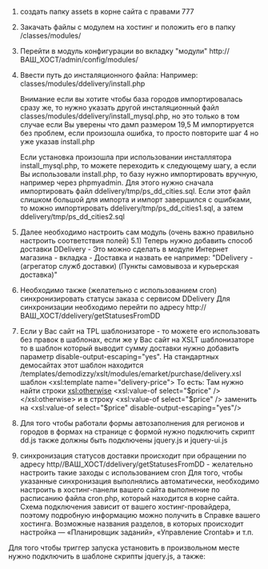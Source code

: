 1) создать папку assets в корне сайта с правами 777

2) Закачать файлы с модулем на хостинг и положить его в папку /classes/modules/
3) Перейти в модуль конфигурации во вкладку "модули" http://ВАШ_ХОСТ/admin/config/modules/

4) Ввести путь до инсталяционного файла: Например: classes/modules/ddelivery/install.php

   Внимание если вы хотите чтобы база городов импортировалась сразу же, то нужно указать другой инсталяционный файл classes/modules/ddelivery/install_mysql.php,
   но это только в том случае если Вы уверены что дамп размером 19,5 М импортируется без проблем, если произошла ошибка, то просто повторите шаг 4 но уже указав install.php

   Если установка произошла при использовании инсталлятора install_mysql.php, то можете переходить к следующему шагу,
   а если Вы использовали install.php, то базу нужно импортировать вручную, например через phpmyadmin.
   Для этого нужно сначала импортировать файл ddelivery/tmp/ps_dd_cities.sql. Если этот файл слишком большой для импорта и импорт завершился с ошибками,
   то можно импортировать ddelivery/tmp/ps_dd_cities1.sql,  а затем ddelivery/tmp/ps_dd_cities2.sql



5) Далее необходимо настроить сам модуль (очень важно правильно настроить соответствия полей)
5.1)  Теперь нужно добавить способ доставки DDelivery - Это можно сделать в модуле Интернет магазина - вкладка - Доставка
    и назвать ее например: "DDelivery - (агрегатор служб доставки) (Пункты самовывоза и курьерская доставка)"


6) Необходимо также (желательно с использованием cron) синхронизировать статусы заказа с сервисом DDelivery
        Для синхронизации необходимо перейти по адресу http://ВАШ_ХОСТ/ddelivery/getStatusesFromDD


7) Если у Вас сайт на TPL шаблонизаторе - то можете его использовать без правок в шаблонах,
     если же у Вас сайт на XSLT шаблонизаторе то в шаблон который выводит сумму доставки нужно добавить параметр disable-output-escaping="yes".
     На стандартных демосайтах этот шаблон находится /templates/demodizzy/xslt/modules/emarket/purchase/delivery.xsl шаблон <xsl:template name="delivery-price">
     То есть:
     Там нужно найти строки
     <xsl:otherwise>
     	<xsl:value-of select="$price" />
     </xsl:otherwise>
    и в строку <xsl:value-of select="$price" /> заменить на  <xsl:value-of select="$price" disable-output-escaping="yes"/>

8) Для того чтобы работали формы автозаполнения для регионов и городов в формах на странице с формой нужно подключить скрипт
    dd.js также должны быть подключены jquery.js и jquery-ui.js
    <script type="text/javascript" src="/assets/html/assets/dd.js" charset="utf - 8"></script>

9) синхронизация статусов доставки происходит при обращении по адресу http//ВАШ_ХОСТ/ddelivery/getStatusesFromDD - желательно настроить такие заходы с использованием cron
Для того, чтобы указанные синхронизация выполнялись автоматически, необходимо настроить в хостинг-панели вашего сайта выполнение по расписанию файла cron.php,
который находится в корне сайта. Схема подключения зависит от вашего хостинг-провайдера, поэтому подробную информацию можно получить в Справке вашего хостинга.
Возможные названия разделов, в которых происходит настройка — «Планировщик заданий», «Управление Crontab» и т.п.


Для того чтобы триггер запуска установить в произвольном месте нужно подключить в шаблоне скрипты
jquery.js,
а также:

<link media="all" href="/assets/html/assets/the-modal.css" type="text/css" rel="stylesheet">
<link media="all" href="/assets/html/assets/demo-modals.css" type="text/css" rel="stylesheet">
<link href="//code.jquery.com/ui/1.10.4/themes/smoothness/jquery-ui.css" rel="stylesheet">
<script charset="utf-8" src="/assets/html/assets/jquery.the-modal.js" type="text/javascript">
<script charset="utf-8" src="/assets/html/js/ddelivery.js" type="text/javascript">
<script charset="utf-8" src="/assets/html/assets/dd.js" type="text/javascript">

И разместить в нужном месте HTML:

DDelivery - (агрегатор служб доставки) (Пункты самовывоза и курьерская доставка) -
<div id="test-modal" class="modal" style="display: none; ">
<span id="resultofchoise">Выберите подходящий вам способ доставки:</span>
<a class="trigger" href="javascript:void(0)">Выбор</a>
